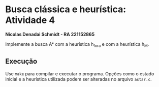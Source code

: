 # Busca clássica e heurística: Atividade 4

**Nícolas Denadai Schmidt - RA 221152865**

Implemente a busca A\* com a heurística h<sub>fora</sub> e com a heurística h<sub>M</sub>.

## Execução

Use `make` para compilar e executar o programa.
Opções como o estado inicial e a heurística utilizada podem ser alteradas no arquivo `astar.c`.
